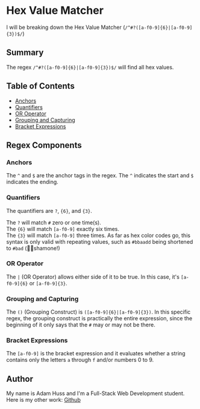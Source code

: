 # Hex Value Matcher

I will be breaking down the Hex Value Matcher (`/^#?([a-f0-9]{6}|[a-f0-9]{3})$/`)

## Summary

The regex `/^#?([a-f0-9]{6}|[a-f0-9]{3})$/` will find all hex values.

## Table of Contents

- [Anchors](#anchors)
- [Quantifiers](#quantifiers)
- [OR Operator](#or-operator)
- [Grouping and Capturing](#grouping-and-capturing)
- [Bracket Expressions](#bracket-expressions)

## Regex Components

### Anchors

The `^` and `$` are the anchor tags in the regex. The `^` indicates the start and `$` indicates the ending.

### Quantifiers

The quantifiers are `?`, `{6}`, and `{3}`.

The `?` will match `#` zero or one time(s).  
The `{6}` will match `[a-f0-9]` exactly six times.  
The `{3}` will match `[a-f0-9]` three times. As far as hex color codes go, this syntax is only valid with repeating values, such as `#bbaadd` being shortened to `#bad` (🕺🏾shamone!)

### OR Operator

The `|` (OR Operator) allows either side of it to be true. In this case, it's `[a-f0-9]{6}` or `[a-f0-9]{3}`.

### Grouping and Capturing

The `()` (Grouping Construct) is `([a-f0-9]{6}|[a-f0-9]{3})`. In this specific regex, the grouping construct is practically the entire expression, since the beginning of it only says that the `#` may or may not be there.

### Bracket Expressions

The `[a-f0-9]` is the bracket expression and it evaluates whether a string contains only the letters `a` through `f` and/or numbers 0 to 9.

## Author

My name is Adam Huss and I'm a Full-Stack Web Development student. Here is my other work: [Github](https://github.com/AHuss13)
